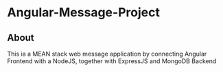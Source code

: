 # Angular-Message-Project

## About
This ia a MEAN stack web message application by connecting Angular Frontend with a NodeJS, together with ExpressJS and MongoDB Backend 
